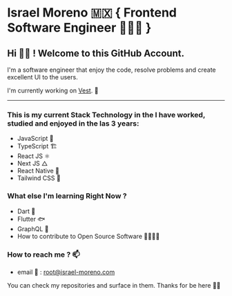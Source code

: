 # Israel Moreno 🇲🇽 { Frontend Software Engineer 🧑🏻‍💻 }

## Hi 👋🏼 ! Welcome to this GitHub Account.

I'm a software engineer that enjoy the code, resolve problems and create excellent UI to the users.

I'm currently working on [Vest](https://mivest.io). 💼

<hr/>

### This is my current Stack Technology in the I have worked, studied and enjoyed in the las 3 years:

- JavaScript 🧩
- TypeScript 🏗
- React JS ⚛️
- Next JS △
- React Native 📱
- Tailwind CSS 🌱

### What else I'm learning Right Now ?

- Dart 🎯
- Flutter 🐟
- GraphQL 🧬
- How to contribute to Open Source Software 🫱🏼‍🫲🏽

### How to reach me ? 📫

- email 📧 : root@israel-moreno.com

You can check my repositories and surface in them. Thanks for be here ✌🏻


<!--
**israel-dv/israel-dv** is a ✨ _special_ ✨ repository because its `README.md` (this file) appears on your GitHub profile.

Here are some ideas to get you started:

- 🔭 I’m currently working on ...
- 🌱 I’m currently learning ...
- 👯 I’m looking to collaborate on ...
- 🤔 I’m looking for help with ...
- 💬 Ask me about ...
- 📫 How to reach me: ...
- 😄 Pronouns: ...
- ⚡ Fun fact: ...
-->
